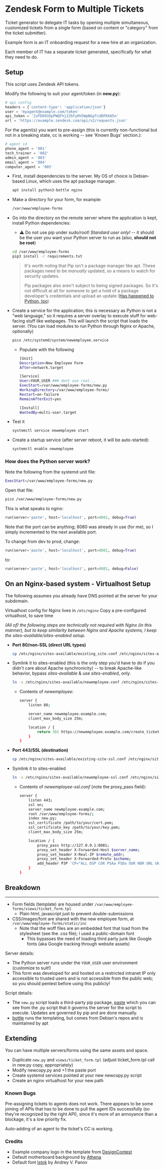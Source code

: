 # Zendesk Form to Multiple Tickets
Ticket generator to delegate IT tasks by opening multiple simultaneous, customized tickets from a single form (based on content or "category" from the ticket submitter).

Example form is an IT onboarding request for a new hire at an organization.

Each member of IT has a separate ticket generated, specifically for what they need to do.

## Setup
This script uses Zendesk API tokens.

Modify the following to suit your agent/token (in **new.py**):
```python
# api config
headers = {'content-type': 'application/json'}
user = 'myagent@example.com/token'
api_token = '2zFD893XpPWQFhj235FyHV5WpNGpTcdDFKk65n'
url = 'https://example.zendesk.com/api/v2/requests.json'
```

For the agent(s) you want to pre-assign (this is currently non-functional but not in a breaking state, cc is working -- see 'Known Bugs' section.):
```python
# agent id
phone_agent = '001'
tech_trainer = '002'
admin_agent = '003'
email_agent = '004'
computer_agent = '005'
```

- First, install dependencies to the server.  My OS of choice is Debian-based Linux, which uses the apt package manager.
  ```bash
  apt install python3-bottle nginx
  ```

- Make a directory for your form, for example:
  ```bash
  /var/www/employee-forms
  ```

- Go into the directory on the remote server where the application is kept, install Python dependencies:
  - :warning: Do not use pip under sudo/root! *Standard user only!* -- it should be the user you want your Python server to run as (also, **should not be root**)
  ```bash
  cd /var/www/employee-forms
  pip3 install -r requirements.txt
  ```



  > It's worth noting that Pip isn't a package manager like apt.  These packages need to be *manually* updated, so a means to watch for security updates.
  >
  > Pip packages also aren't subject to being signed packages.  So it's not difficult at all for someone to get a hold of a package developer's credentials and upload an update  ([Has happened to Python, too](https://www.zdnet.com/article/malicious-python-libraries-targeting-linux-servers-removed-from-pypi/))


- Create a service for the application; this is necessary as Python is not a "web language," so it requires a server overlay to execute stuff for web-facing stuff like webpages.  This will launch the script that loads the server. (You can load modules to run Python through Nginx or Apache, optionally)
  ```bash
  pico /etc/systemd/system/newemployee.service
  ```

  - Populate with the following
    ```bash
    [Unit]
    Description=New Employee Form
    After=network.target

    [Service]
    User=YOUR_USER ### dont use root...
    ExecStart=/var/www/employee-forms/new.py
    WorkingDirectory=/var/www/employee-forms/
    Restart=on-failure
    RemainAfterExit=yes

    [Install]
    WantedBy=multi-user.target
    ```

- Test it
  ```bash
  systemctl service newemployee start
  ```

- Create a startup service (after server reboot, it will be auto-started):
  ```bash
  systemctl enable newemployee
  ```

### How does the Python server work?
Note the following from the systemd unit file:
```bash
ExecStart=/var/www/employee-forms/new.py
```
Open that file:
```bash
pico /var/www/employee-forms/new.py
```

This is what speaks to nginx:
```python
run(server='paste', host='localhost', port=8081, debug=True)
```
Note that the port can be anything; 8080 was already in use (for me), so I simply incremented to the next available port.

To change from dev to prod, change:
```python
run(server='paste', host='localhost', port=8081, debug=True)
```

to:
```python
run(server='paste', host='localhost', port=8081, debug=False)
```


## On an Nginx-based system - Virtualhost Setup
The following assumes you already have DNS pointed at the server for your subdomain.

Virtualhost config for Nginx lives in `/etc/nginx`
Copy a pre-configured virtualhost, to save time

*(All of) the following steps are technically not required with Nginx (in this manner), but to keep similarity between Nginx and Apache systems, I keep the sites-available/sites-enabled setup.*

- **Port 80/non-SSL (direct URL types)**
  ```bash
  cp /etc/nginx/sites-available/existing_site.conf /etc/nginx/sites-available/newemployee.conf
  ```

- Symlink it to sites-enabled (this is the only step you'd have to do if you didn't care about Apache synchronicity) -- to break Apache-like behavior, bypass *sites-available* & use *sites-enabled*, only.
  ```bash
  ln -s /etc/nginx/sites-available/newemployee.conf /etc/nginx/sites-enabled/newemployee.conf
  ```

  - Contents of *newemployee*:
    ```bash
    server {
        listen 80;

        server_name newemployee.example.com;
        client_max_body_size 25m;

        location / {
            return 301 https://newemployee.example.com/create_ticket;
        }
    }
    ```

- **Port 443/SSL (destination)**
  ```bash
  cp /etc/nginx/sites-available/existing-site-ssl.conf /etc/nginx/sites-available/newemployee-ssl.conf
  ```
- Symlink it to sites-enabled
  ```bash
  ln -s /etc/nginx/sites-available/newemployee-ssl.conf /etc/nginx/sites-enabled/newemployee-ssl.conf
  ```

  - Contents of *newemployee-ssl.conf* (note the proxy_pass field):
    ```bash
    server {
        listen 443;
        ssl on;
        server_name newmployee.example.com;
        root /var/www/employee-forms/;
        index new.py;
        ssl_certificate /path/to/your/cert.pem;
        ssl_certificate_key /path/to/your/key.pem;
        client_max_body_size 25m;

        location / {
            proxy_pass http://127.0.0.1:8081;
            proxy_set_header X-Forwarded-Host $server_name;
            proxy_set_header X-Real-IP $remote_addr;
            proxy_set_header X-Forwarded-Proto $scheme;
            add_header P3P 'CP="ALL DSP COR PSAa PSDa OUR NOR ONL UNI COM NAV"';
        }
    }
    ```

## Breakdown
***

- Form fields (template) are housed under `/var/www/employee-forms/views/ticket_form.tpl`
  - Plain html, javascript just to prevent double-submissions
- CSS/images/font are shared with the new employee form, at `/var/www/employee-forms/static/inc`
  - Note that the woff files are an embedded font that load from the stylesheet (see the .css file); I used a public-domain font
    - This bypasses the need of loading third party junk like Google fonts (aka Google tracking through website assets)

Server details:
- The Python server runs under the `YOUR_USER` user environment (customize to suit!)
- This form was developed for and hosted on a restricted intranet IP only accessible to trusted users and is not accessible from the public web; so you should pentest before using this publicly!

Script details:
- The `new.py` script loads a third-party pip package, [paste](https://paste.readthedocs.io/en/latest/) which you can see from the .py script that it governs the server for the script to execute.  Updates are governed by pip and are done manually.
- [bottle](https://bottlepy.org/docs/dev/) runs the templating, but comes from Debian's repos and is maintained by apt


## Extending
You can have multiple servers/forms using the same assets and space.
- Duplicate `new.py` and `views/ticket_form.tpl` (adjust ticket_form.tpl call in new.py copy, appropriately)
- Modify newcopy.py and +1 the paste port
- Create systemd services pointed at your new newcopy.py script
- Create an nginx virtualhost for your new path

### Known Bugs
Pre-assigning tickets to agents does not work.  There appears to be some joining of APIs that has to be done to pull the agent IDs successfully (so they're recognized by the right API), since it's more of an annoyance than a blockage, it's a low priority fix.

Auto-adding of an agent to the ticket's CC is working.

### Credits
- Example company logo in the template from [DesignContest](https://iconarchive.com/show/ecommerce-business-icons-by-designcontest/company-building-icon.html)
- Default motherboard background by [Athena](https://www.pexels.com/photo/black-and-gray-motherboard-2582937/)
- Default font [Istok](https://www.fontsquirrel.com/fonts/istok) by Andrey V. Panov
